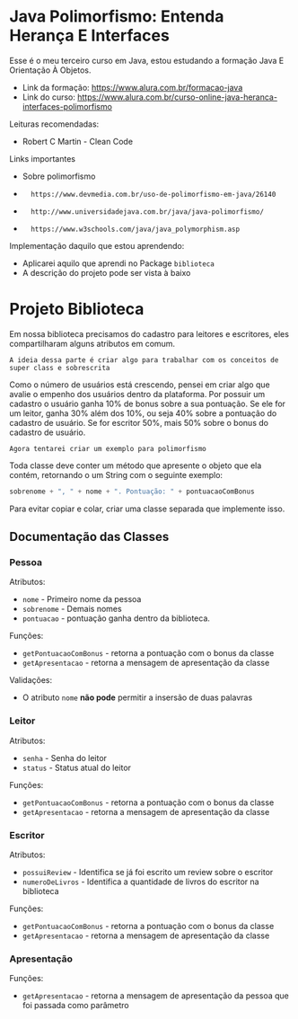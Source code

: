 # Java Polimorfismo: Entenda Herança E Interfaces

Esse é o meu terceiro curso em Java, estou estudando a formação Java E Orientação À Objetos.

* Link da formação: https://www.alura.com.br/formacao-java
* Link do curso: https://www.alura.com.br/curso-online-java-heranca-interfaces-polimorfismo

Leituras recomendadas:
* Robert C Martin - Clean Code

Links importantes
* Sobre polimorfismo
*		https://www.devmedia.com.br/uso-de-polimorfismo-em-java/26140
*		http://www.universidadejava.com.br/java/java-polimorfismo/
*		https://www.w3schools.com/java/java_polymorphism.asp

Implementação daquilo que estou aprendendo:
* Aplicarei aquilo que aprendi no Package `biblioteca` 
* A descrição do projeto pode ser vista à baixo

# Projeto Biblioteca
Em nossa biblioteca precisamos do cadastro para leitores e escritores, eles compartilharam alguns atributos em comum.
```
A ideia dessa parte é criar algo para trabalhar com os conceitos de super class e sobrescrita
```
Como o número de usuários está crescendo, pensei em criar algo que avalie o empenho 
dos usuários dentro da plataforma. Por possuir um cadastro o usuário ganha 10% de bonus 
sobre a sua pontuação. Se ele for um leitor, ganha 30% além dos 10%, ou seja 40% sobre 
a pontuação do cadastro de usuário. 
Se for escritor 50%, mais 50% sobre o bonus do cadastro de usuário. 

```
Agora tentarei criar um exemplo para polimorfismo
```

Toda classe deve conter um método que apresente o objeto que ela contém, retornando 
o um String com o seguinte exemplo:
```java
sobrenome + ", " + nome + ". Pontuação: " + pontuacaoComBonus
```
Para evitar copiar e colar, criar uma classe separada que implemente isso. 

## Documentação das Classes

### Pessoa
Atributos:
* `nome` - Primeiro nome da pessoa
* `sobrenome` - Demais nomes
* `pontuacao` - pontuação ganha dentro da biblioteca. 

Funções:
* `getPontuacaoComBonus` - retorna a pontuação com o bonus da classe
* `getApresentacao` - retorna a mensagem de apresentação da classe

Validações:
* O atributo `nome` **não pode** permitir a insersão de duas palavras

### Leitor
Atributos:
* `senha` - Senha do leitor
* `status` - Status atual do leitor

Funções:
* `getPontuacaoComBonus` - retorna a pontuação com o bonus da classe
* `getApresentacao` - retorna a mensagem de apresentação da classe

### Escritor
Atributos:
* `possuiReview` - Identifica se já foi escrito um review sobre o escritor
* `numeroDeLivros` - Identifica a quantidade de livros do escritor na biblioteca

Funções:
* `getPontuacaoComBonus` - retorna a pontuação com o bonus da classe
* `getApresentacao` - retorna a mensagem de apresentação da classe

### Apresentação
Funções:
* `getApresentacao` - retorna a mensagem de apresentação da pessoa que foi passada como parâmetro